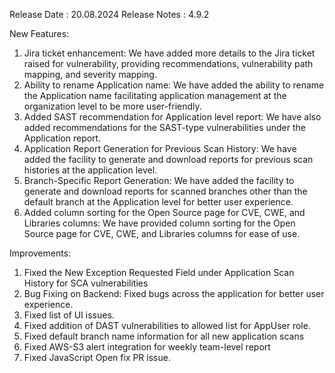 Release Date : 20.08.2024
Release Notes : 4.9.2

New Features:

1) Jira ticket enhancement: We have added more details to the Jira ticket raised for vulnerability, providing recommendations, vulnerability path mapping, and severity mapping.
2) Ability to rename Application name: We have added the ability to rename the Application name facilitating application management at the organization level to be more user-friendly.
3) Added SAST recommendation for Application level report: We have also added recommendations for the SAST-type vulnerabilities under the Application report.
4) Application Report Generation for Previous Scan History: We have added the facility to generate and download reports for previous scan histories at the application level.
5) Branch-Specific Report Generation: We have added the facility to generate and download reports for scanned branches other than the default branch at the Application level for better user experience.
6) Added column sorting for the Open Source page for CVE, CWE, and Libraries columns: We have provided column sorting for the Open Source page for CVE, CWE, and Libraries columns for ease of use.

Improvements:

1) Fixed the New Exception Requested Field under Application Scan History for SCA vulnerabilities
2) Bug Fixing on Backend: Fixed bugs across the application for better user experience.
3) Fixed list of UI issues.
4) Fixed addition of DAST vulnerabilities to allowed list for AppUser role.
5) Fixed default branch name information for all new application scans
6) Fixed AWS-S3 alert integration for weekly team-level report
7) Fixed JavaScript Open fix PR issue.
